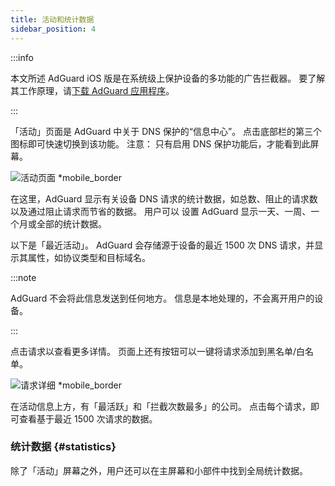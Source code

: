 ```yaml
---
title: 活动和统计数据
sidebar_position: 4
---
```


:::info

本文所述 AdGuard iOS 版是在系统级上保护设备的多功能的广告拦截器。 要了解其工作原理，请[下载 AdGuard 应用程序](https://agrd.io/download-kb-adblock)。

:::

「活动」页面是 AdGuard 中关于 DNS 保护的“信息中心”。 点击底部栏的第三个图标即可快速切换到该功能。 注意： 只有启用 DNS 保护功能后，才能看到此屏幕。

![活动页面 \*mobile_border](https://cdn.adtidy.org/content/github/ad_blocker/ios/activity.png)

在这里，AdGuard 显示有关设备 DNS 请求的统计数据，如总数、阻止的请求数以及通过阻止请求而节省的数据。 用户可以 设置 AdGuard 显示一天、一周、一个月或全部的统计数据。

以下是「最近活动」。 AdGuard 会存储源于设备的最近 1500 次 DNS 请求，并显示其属性，如协议类型和目标域名。

:::note

AdGuard 不会将此信息发送到任何地方。 信息是本地处理的，不会离开用户的设备。

:::

点击请求以查看更多详情。 页面上还有按钮可以一键将请求添加到黑名单/白名单。

![请求详细 \*mobile_border](https://cdn.adtidy.org/public/Adguard/kb/iOS/features/request_info_en.jpeg)

在活动信息上方，有「最活跃」和「拦截次数最多」的公司。 点击每个请求，即可查看基于最近 1500 次请求的数据。

### 统计数据 {#statistics}

除了「活动」屏幕之外，用户还可以在主屏幕和小部件中找到全局统计数据。
